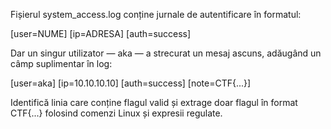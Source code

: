 Fișierul system_access.log conține jurnale de autentificare în formatul:

[user=NUME] [ip=ADRESA] [auth=success]

Dar un singur utilizator — aka — a strecurat un mesaj ascuns, adăugând un câmp suplimentar în log:

[user=aka] [ip=10.10.10.10] [auth=success] [note=CTF{...}]

Identifică linia care conține flagul valid și extrage doar flagul în format CTF{...} folosind comenzi Linux și expresii regulate.